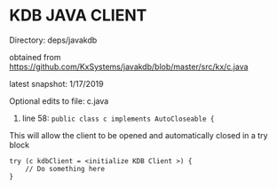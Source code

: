 # KDB JAVA CLIENT

Directory: deps/javakdb

obtained from https://github.com/KxSystems/javakdb/blob/master/src/kx/c.java

latest snapshot: 1/17/2019


Optional edits to file: c.java
1. line 58: `public class c implements AutoCloseable {`

This will allow the client to be opened and automatically closed in a try block

```
try (c kdbClient = <initialize KDB Client >) {
    // Do something here
}
```
